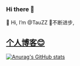 ### Hi there 👋
👋 Hi, I’m @TauZZ
🌱不断进步,
## [个人博客😊](https://tauzi.github.io/myblog/)

[![Anurag's GitHub stats](https://github-readme-stats.vercel.app/api?username=TauZi)](https://github.com/anuraghazra/github-readme-stats)



<!--
**Tauzi/TauZi** is a ✨ _special_ ✨ repository because its `README.md` (this file) appears on your GitHub profile.

Here are some ideas to get you started:

- 🔭 I’m currently working on ...
- 🌱 I’m currently learning ...
- 👯 I’m looking to collaborate on ...
- 🤔 I’m looking for help with ...
- 💬 Ask me about ...
- 📫 How to reach me: ...
- 😄 Pronouns: ...
- ⚡ Fun fact: ...
-->
